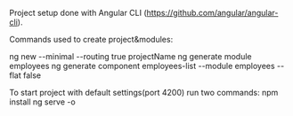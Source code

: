 Project setup done with Angular CLI (https://github.com/angular/angular-cli).

Commands used to create project&modules:

ng new --minimal --routing true projectName
ng generate module employees
ng generate component employees-list --module employees --flat false


To start project with default settings(port 4200) run two commands:
npm install
ng serve -o
